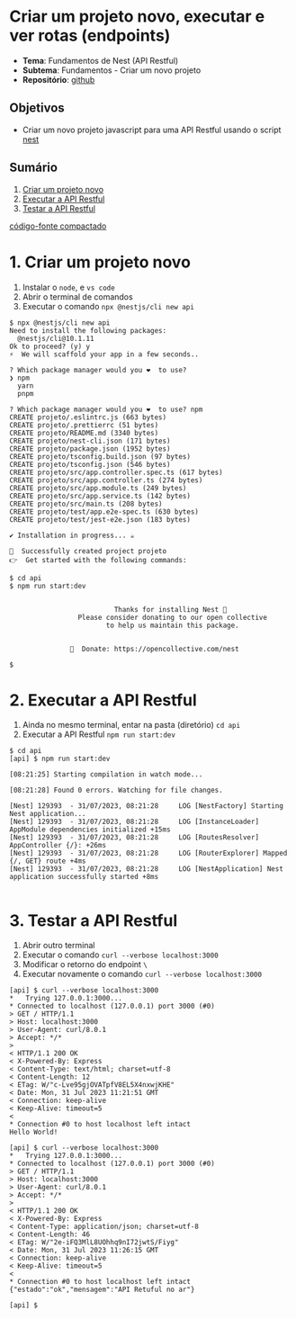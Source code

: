 # Criar um projeto novo, executar e ver rotas (endpoints)
- **Tema**: Fundamentos de Nest (API Restful)
- **Subtema**: Fundamentos - Criar um novo projeto
- **Repositório**: [github](https://github.com/infoweb-pos/2023-notas_de_aula-nest/)

## Objetivos
- Criar um novo projeto javascript para uma API Restful usando o script [nest](https://nestjs.com/)


## Sumário
1. [Criar um projeto novo](https://github.com/infoweb-pos/notas_de_aula-nest/blob/main/fundamentos/01-novo_projeto.md#1-criar-um-projeto-novo)
2. [Executar a API Restful](https://github.com/infoweb-pos/notas_de_aula-nest/blob/main/fundamentos/01-novo_projeto.md#2-executar-a-api-restful)
3. [Testar a API Restful](https://github.com/infoweb-pos/notas_de_aula-nest/blob/main/fundamentos/01-novo_projeto.md#3-testar-a-api-restful)

[código-fonte compactado](https://github.com/infoweb-pos/2023-notas_de_aula-nest/archive/refs/tags/01-projeto-novo.zip)

# 1. Criar um projeto novo
1. Instalar o `node`, e `vs code`
2. Abrir o terminal de comandos
3. Executar o comando `npx @nestjs/cli new api`

```console
$ npx @nestjs/cli new api
Need to install the following packages:
  @nestjs/cli@10.1.11
Ok to proceed? (y) y
⚡  We will scaffold your app in a few seconds..

? Which package manager would you ❤️  to use? 
❯ npm 
  yarn 
  pnpm 

? Which package manager would you ❤️  to use? npm
CREATE projeto/.eslintrc.js (663 bytes)
CREATE projeto/.prettierrc (51 bytes)
CREATE projeto/README.md (3340 bytes)
CREATE projeto/nest-cli.json (171 bytes)
CREATE projeto/package.json (1952 bytes)
CREATE projeto/tsconfig.build.json (97 bytes)
CREATE projeto/tsconfig.json (546 bytes)
CREATE projeto/src/app.controller.spec.ts (617 bytes)
CREATE projeto/src/app.controller.ts (274 bytes)
CREATE projeto/src/app.module.ts (249 bytes)
CREATE projeto/src/app.service.ts (142 bytes)
CREATE projeto/src/main.ts (208 bytes)
CREATE projeto/test/app.e2e-spec.ts (630 bytes)
CREATE projeto/test/jest-e2e.json (183 bytes)

✔ Installation in progress... ☕

🚀  Successfully created project projeto
👉  Get started with the following commands:

$ cd api
$ npm run start:dev

                                         
                          Thanks for installing Nest 🙏
                 Please consider donating to our open collective
                        to help us maintain this package.
                                         
                                         
               🍷  Donate: https://opencollective.com/nest

$ 
```

# 2. Executar a API Restful
1. Ainda no mesmo terminal, entar na pasta (diretório) `cd api`
2. Executar a API Restful `npm run start:dev`

```console
$ cd api
[api] $ npm run start:dev

[08:21:25] Starting compilation in watch mode...

[08:21:28] Found 0 errors. Watching for file changes.

[Nest] 129393  - 31/07/2023, 08:21:28     LOG [NestFactory] Starting Nest application...
[Nest] 129393  - 31/07/2023, 08:21:28     LOG [InstanceLoader] AppModule dependencies initialized +15ms
[Nest] 129393  - 31/07/2023, 08:21:28     LOG [RoutesResolver] AppController {/}: +26ms
[Nest] 129393  - 31/07/2023, 08:21:28     LOG [RouterExplorer] Mapped {/, GET} route +4ms
[Nest] 129393  - 31/07/2023, 08:21:28     LOG [NestApplication] Nest application successfully started +8ms


```

# 3. Testar a API Restful
1. Abrir outro terminal
2. Executar o comando `curl --verbose localhost:3000`
3. Modificar o retorno do endpoint `\`
4. Executar novamente o comando `curl --verbose localhost:3000`

```console
[api] $ curl --verbose localhost:3000
*   Trying 127.0.0.1:3000...
* Connected to localhost (127.0.0.1) port 3000 (#0)
> GET / HTTP/1.1
> Host: localhost:3000
> User-Agent: curl/8.0.1
> Accept: */*
> 
< HTTP/1.1 200 OK
< X-Powered-By: Express
< Content-Type: text/html; charset=utf-8
< Content-Length: 12
< ETag: W/"c-Lve95gjOVATpfV8EL5X4nxwjKHE"
< Date: Mon, 31 Jul 2023 11:21:51 GMT
< Connection: keep-alive
< Keep-Alive: timeout=5
< 
* Connection #0 to host localhost left intact
Hello World!

[api] $ curl --verbose localhost:3000
*   Trying 127.0.0.1:3000...
* Connected to localhost (127.0.0.1) port 3000 (#0)
> GET / HTTP/1.1
> Host: localhost:3000
> User-Agent: curl/8.0.1
> Accept: */*
> 
< HTTP/1.1 200 OK
< X-Powered-By: Express
< Content-Type: application/json; charset=utf-8
< Content-Length: 46
< ETag: W/"2e-iFQ3MlL8UOhhq9nI72jwtS/Fiyg"
< Date: Mon, 31 Jul 2023 11:26:15 GMT
< Connection: keep-alive
< Keep-Alive: timeout=5
< 
* Connection #0 to host localhost left intact
{"estado":"ok","mensagem":"API Retuful no ar"}

[api] $ 
```
